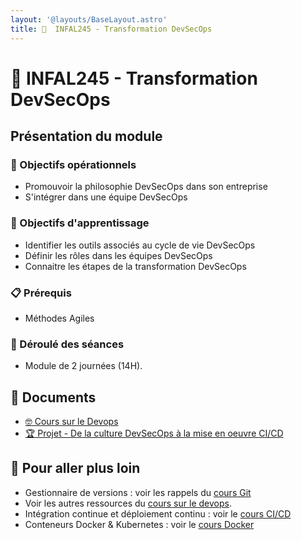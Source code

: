 ```yaml
---
layout: '@layouts/BaseLayout.astro'
title: 󱃾  INFAL245 - Transformation DevSecOps
---
```


# 󱃾  INFAL245 - Transformation DevSecOps

## Présentation du module

### 🎯 Objectifs opérationnels

- Promouvoir la philosophie DevSecOps dans son entreprise
- S'intégrer dans une équipe DevSecOps

### 🎯 Objectifs d'apprentissage

- Identifier les outils associés au cycle de vie DevSecOps
- Définir les rôles dans les équipes DevSecOps
- Connaitre les étapes de la transformation DevSecOps

### 📋 Prérequis

- Méthodes Agiles

### 📅 Déroulé des séances

- Module de 2 journées (14H).

## 📑 Documents

- [🤓 Cours sur le Devops](/cesi/m2/devsecops/cours)
- [🏆 Projet - De la culture DevSecOps à la mise en oeuvre CI/CD](/cesi/m2/devsecops/projet)

## 🚀 Pour aller plus loin

- Gestionnaire de versions : voir les rappels du [cours Git](/git)
- Voir les autres ressources du [cours sur le devops](/devops).
- Intégration continue et déploiement continu : voir le [cours CI/CD](/ci)
- Conteneurs Docker & Kubernetes : voir le [cours Docker](/docker)

